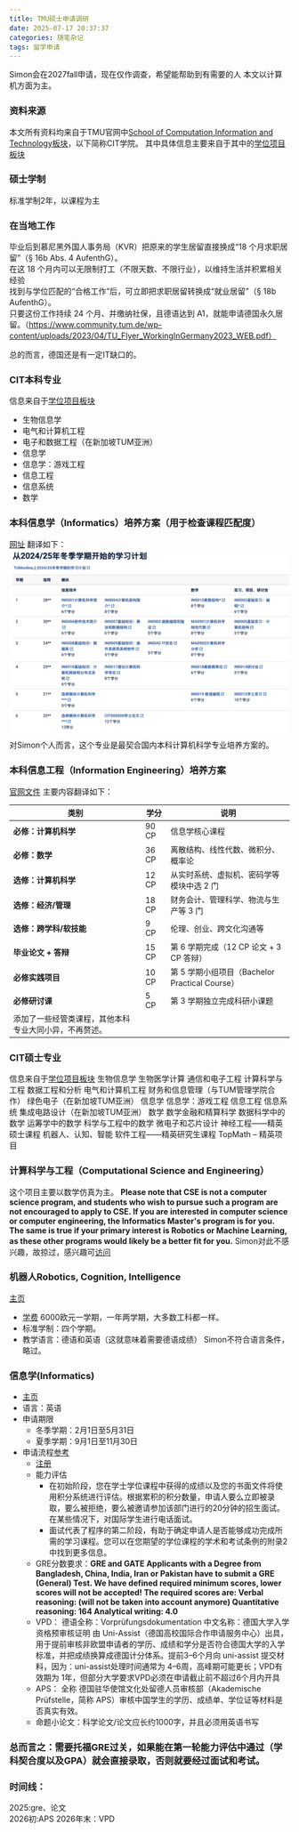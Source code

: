 ```yaml
---
title: TMU硕士申请调研
date: 2025-07-17 20:37:37
categories: 随笔杂记
tags: 留学申请
---
```

Simon会在2027fall申请，现在仅作调查，希望能帮助到有需要的人
本文以计算机方面为主。

### 资料来源

本文所有资料均来自于TMU官网中[School of Computation,Information and Technology板块](https://www.cit.tum.de/en/cit/home/)，以下简称CIT学院。
其中具体信息主要来自于其中的[学位项目板块](https://www.cit.tum.de/en/cit/studies/degree-programs/)

### 硕士学制  
标准学制2年，以课程为主  
### 在当地工作
毕业后到慕尼黑外国人事务局（KVR）把原来的学生居留直接换成“18 个月求职居留”（§ 16b Abs. 4 AufenthG）。    
在这 18 个月内可以无限制打工（不限天数、不限行业），以维持生活并积累相关经验  
找到与学位匹配的“合格工作”后，可立即把求职居留转换成“就业居留”（§ 18b AufenthG）。   
只要这份工作持续 24 个月、并缴纳社保，且德语达到 A1，就能申请德国永久居留。（https://www.community.tum.de/wp-content/uploads/2023/04/TU_Flyer_WorkingInGermany2023_WEB.pdf）   

总的而言，德国还是有一定IT缺口的。  

### CIT本科专业

信息来自于[学位项目板块](https://www.cit.tum.de/en/cit/studies/degree-programs/)

- 生物信息学
- 电气和计算机工程
- 电子和数据工程（在新加坡TUM亚洲）
- 信息学
- 信息学：游戏工程
- 信息工程
- 信息系统
- 数学

### 本科信息学（Informatics）培养方案（用于检查课程匹配度）

[网址](https://www.cit.tum.de/cit/studium/studiengaenge/bachelor-informatik/studienplan/)
翻译如下：
![1752756813069](image/慕尼黑工业大学硕士申请调研/1752756813069.png)
对Simon个人而言，这个专业是最契合国内本科计算机科学专业培养方案的。

### 本科信息工程（Information Engineering）培养方案

[官网文件](https://www.cit.tum.de/fileadmin/w00byx/cit/Studium/Studiengaenge/Bachelor_Information_Engineering_Heilbronn/20221213_Studiengangsdokumentation_BSc_IE_Teil_A_AbgabeSenat__1_.pdf)
主要内容翻译如下：

| 类别                                                   | 学分  | 说明                                           |
| ------------------------------------------------------ | ----- | ---------------------------------------------- |
| **必修：计算机科学**                             | 90 CP | 信息学核心课程                                 |
| **必修：数学**                                   | 36 CP | 离散结构、线性代数、微积分、概率论             |
| **选修：计算机科学**                             | 12 CP | 从实时系统、虚拟机、密码学等模块中选 2 门      |
| **选修：经济/管理**                              | 18 CP | 财务会计、管理科学、物流与生产等 3 门          |
| **选修：跨学科/软技能**                          | 9 CP  | 伦理、创业、跨文化沟通等                       |
| **毕业论文 + 答辩**                              | 15 CP | 第 6 学期完成（12 CP 论文 + 3 CP 答辩）        |
| **必修实践项目**                                 | 10 CP | 第 5 学期小组项目（Bachelor Practical Course） |
| **必修研讨课**                                   | 5 CP  | 第 3 学期独立完成科研小课题                    |
| 添加了一些经管类课程，其他本科专业大同小异，不再赘述。 |       |                                                |

### CIT硕士专业

信息来自于[学位项目板块](https://www.cit.tum.de/en/cit/studies/degree-programs/)
生物信息学
生物医学计算
通信和电子工程
计算科学与工程
数据工程和分析
电气和计算机工程
财务和信息管理（与TUM管理学院合作）
绿色电子（在新加坡TUM亚洲）
信息学
信息学：游戏工程
信息工程
信息系统
集成电路设计（在新加坡TUM亚洲）
数学
数学金融和精算科学
数据科学中的数学
运筹学中的数学
科学与工程中的数学
微电子和芯片设计
神经工程——精英硕士课程
机器人、认知、智能
软件工程——精英研究生课程
TopMath – 精英项目

### 计算科学与工程（Computational Science and Engineering）

这个项目主要以数学仿真为主。
**Please note that CSE is not a computer science program, and students who wish to pursue such a program are not encouraged to apply to CSE. If you are interested in computer science or computer engineering, the Informatics Master's program is for you. The same is true if your primary interest is Robotics or Machine Learning, as these other programs would likely be a better fit for you.**
Simon对此不感兴趣，故掠过，感兴趣可[访问](https://www.cit.tum.de/en/cit/studies/degree-programs/master-computational-science-engineering/)

### 机器人Robotics, Cognition, Intelligence

[主页](https://www.cit.tum.de/en/cit/studium/studiengaenge/master-robotics-cognition-intelligence/#c2284)

- [学费](https://www.tum.de/studium/studienfinanzierung/studiengebuehren-fuer-studierende-aus-nicht-eu-laendern#c124247)
  6000欧元一学期，一年两学期，大多数工科都一样。
- 标准学制：四个学期。
- 教学语言：德语和英语（这就意味着需要德语成绩）
  Simon不符合语言条件，略过。

### 信息学(Informatics)

- [主页](https://www.cit.tum.de/en/cit/studies/degree-programs/master-informatics/)
- 语言：英语
- 申请期限
  - 冬季学期：2月1日至5月31日
  - 夏季学期：9月1日至11月30日
- 申请流程[参考](https://www.tum.de/en/studies/application/master/application-master)
  - [注册](https://campus.tum.de/tumonline/)
  - 能力评估
    - 在初始阶段，您在学士学位课程中获得的成绩以及您的书面文件将使用积分系统进行评估。根据累积的积分数量，申请人要么立即被录取，要么被拒绝，要么被邀请参加该部门进行的20分钟的招生面试。在某些情况下，对国际学生进行电话面试。
    - 面试代表了程序的第二阶段，有助于确定申请人是否能够成功完成所需的学习课程。您可以在您期望的学位课程的学术和考试条例的附录2中找到更多信息。
  - GRE分数要求：**GRE and GATE
    Applicants with a Degree from Bangladesh, China, India, Iran or Pakistan have to submit a GRE (General) Test. We have defined required minimum scores, lower scores will not be accepted!
    The required scores are:
    Verbal reasoning: (will not be taken into account anymore)
    Quantitative reasoning: 164
    Analytical writing: 4.0**
  - VPD：
    德语全称：Vorprüfungsdokumentation
    中文名称：德国大学入学资格预审核证明
    由 Uni-Assist（德国高校国际合作申请服务中心）出具，用于提前审核非欧盟申请者的学历、成绩和学分是否符合德国大学的入学标准，并把成绩换算成德国计分体系。提前3–6个月向 uni-assist 提交材料，因为：uni-assist处理时间通常为 4–6周，高峰期可能更长；VPD有效期为 1年，但部分大学要求VPD必须在申请截止前不超过6个月内开具
  - APS：
    全称 德国驻华使馆文化处留德人员审核部（Akademische Prüfstelle，简称 APS）审核中国学生的学历、成绩单、学位证等材料是否真实有效。
  - 命题小论文：科学论文/论文应长约1000字，并且必须用英语书写

### 总而言之：需要托福GRE过关，如果能在第一轮能力评估中通过（学科契合度以及GPA）就会直接录取，否则就要经过面试和考试。  

### 时间线：
2025:gre、论文   
2026初:APS
2026年末：VPD
